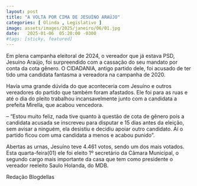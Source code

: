 ```yaml
---
layout: post
title: "A VOLTA POR CIMA DE JESUÍNO ARAÚJO"
categories: [ Olinda , Legislativo ]
image: assets/images/2025/janeiro/06/01.jpg
date:   2025-01-06  05:20:00 -0300
#tags: [sticky, featured]
---
```

Em plena campanha eleitoral de 2024, o vereador que já estava PSD, Jesuíno Araújo, foi surpreendido com a cassação do seu mandato por conta da cota gênero. O CIDADANIA, antigo partido dele, foi acusado de ter tido uma candidata fantasma a vereadora na campanha de 2020.

Havia uma grande dúvida do que aconteceria com Jesuíno e outros vereadores do partido que também foram afastados. Ele foi para as ruas e até o dia do pleito trabalhou incansavelmente junto com a candidata a prefeita Mirella, que acabou vencedora.

– “Estou muito feliz, nada tive quanto à questão de cota de gênero pois a candidata acusada se inscreveu para disputar e 15 dias antes da eleição, sem avisar a ninguém, ela desistiu e decidiu apoiar outro candidato. Aí o partido ficou com uma candidata a menos e acabou punido”.

Abertas as urnas, Jesuíno teve 4.461 votos, sendo um dos mais votados. Esta quarta-feira(01) ele foi eleito 1º secretário da Câmara Municipal, o segundo cargo mais importante da casa que tem como presidente o vereador reeleito Saulo Holanda, do MDB. 

Redação Blogdellas